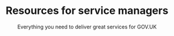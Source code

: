 ---
layout: role-index
title: Resources for service managers
subtitle: Everything you need to deliver great services for GOV.UK
audience: service-managers
hero: Digital by Default Service Standard
breadcrumbs:
  -
    title: Home
    url: /service-manual
---